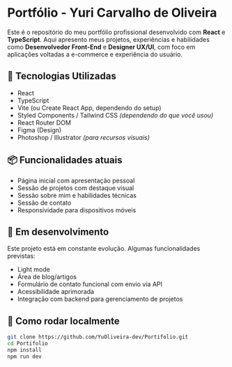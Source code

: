 # Portfólio - Yuri Carvalho de Oliveira

Este é o repositório do meu portfólio profissional desenvolvido com **React** e **TypeScript**. Aqui apresento meus projetos, experiências e habilidades como **Desenvolvedor Front-End** e **Designer UX/UI**, com foco em aplicações voltadas a e-commerce e experiência do usuário.

## 🚀 Tecnologias Utilizadas

- React
- TypeScript
- Vite (ou Create React App, dependendo do setup)
- Styled Components / Tailwind CSS *(dependendo do que você usou)*
- React Router DOM
- Figma (Design)
- Photoshop / Illustrator *(para recursos visuais)*

## 📦 Funcionalidades atuais

- Página inicial com apresentação pessoal
- Sessão de projetos com destaque visual
- Sessão sobre mim e habilidades técnicas
- Sessão de contato
- Responsividade para dispositivos móveis

## 🔧 Em desenvolvimento

Este projeto está em constante evolução. Algumas funcionalidades previstas:

- Light mode
- Área de blog/artigos
- Formulário de contato funcional com envio via API
- Acessibilidade aprimorada
- Integração com backend para gerenciamento de projetos

## 📁 Como rodar localmente

```bash
git clone https://github.com/YuOliveira-dev/Portifolio.git
cd Portifolio
npm install
npm run dev
